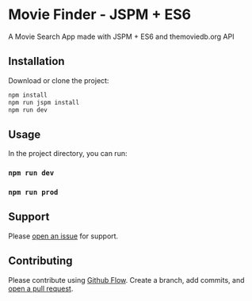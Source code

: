 # Movie Finder - JSPM + ES6

A Movie Search App made with JSPM + ES6 and themoviedb.org API

## Installation

Download or clone the project:

```sh
npm install
npm run jspm install
npm run dev
```

## Usage

In the project directory, you can run:

### `npm run dev`

### `npm run prod`



## Support

Please [open an issue](https://github.com/albertocubero/jspm-movie-finder/issues/new) for support.

## Contributing

Please contribute using [Github Flow](https://guides.github.com/introduction/flow/). Create a branch, add commits, and [open a pull request](https://github.com/albertocubero/jspm-movie-finder/compare/).
